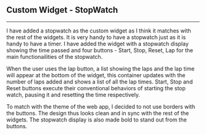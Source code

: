 ## Custom Widget - StopWatch
---

I have added a stopwatch as the custom widget as I think it matches with the rest of the widgets. It is very handy to have a stopwatch just as it is handy to have a timer. I have added the widget with a stopwatch display showing the time passed and four buttons - Start, Stop, Reset, Lap for the main functionailities of the stopwatch.

When the user uses the lap button, a list showing the laps and the lap time will appear at the bottom of the widget, this container updates with the number of laps added and shows a list of all the lap times. Start, Stop and Reset buttons execute their conventional behaviors of starting the stop watch, pausing it and resetting the time respectively.

To match with the theme of the web app, I decided to not use borders with the buttons. The design thus looks clean and in sync with the rest of the widgets. The stopwatch display is also made bold to stand out from the buttons.